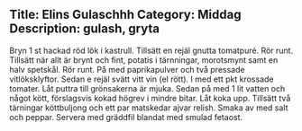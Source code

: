 Title: Elins Gulaschhh
Category: Middag
Description: gulash, gryta
---

Bryn 1 st hackad röd lök i kastrull. Tillsätt en rejäl gnutta tomatpuré. Rör runt. Tillsätt när allt är brynt och fint, potatis i tärnningar, morotsmynt samt en halv spetskål. Rör runt. På med paprikapulver och två pressade vitlöksklyftor. Sedan e rejäl svätt vitt vin (el rött). I med ett pkt krossade tomater. Låt puttra till grönsakerna är mjuka. Sedan på med 1 lit vatten och något kött, förslagsvis kokad högrev i mindre bitar. Låt koka upp. Tillsätt två tärningar köttbuljong och ett par matskedar ajvar relish. Smaka av med salt och peppar. Servera med gräddfil blandat med smulad fetaost.
